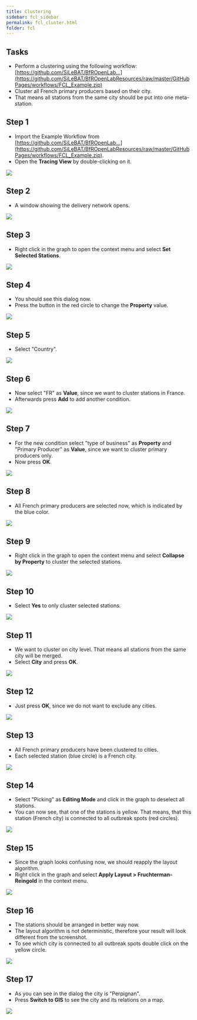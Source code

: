```yaml
---
title: Clustering
sidebar: fcl_sidebar
permalink: fcl_cluster.html
folder: fcl
---
```


<h2 class="tutorial-heading">Tasks</h2>

 * Perform a clustering using the following workflow: [https://github.com/SiLeBAT/BfROpenLab...](https://github.com/SiLeBAT/BfROpenLabResources/raw/master/GitHubPages/workflows/FCL_Example.zip)
 * Cluster all French primary producers based on their city.
 * That means all stations from the same city should be put into one meta-station.

<h2 class="tutorial-heading">Step 1</h2>

 * Import the Example Workflow from [https://github.com/SiLeBAT/BfROpenLab...](https://github.com/SiLeBAT/BfROpenLabResources/raw/master/GitHubPages/workflows/FCL_Example.zip).
 * Open the **Tracing View** by double-clicking on it.

<a href="https://github.com/SiLeBAT/BfROpenLabResources/raw/master/GitHubPages/documents/foodchainlab_cluster/1.png"><img class="aligncenter" src="https://github.com/SiLeBAT/BfROpenLabResources/raw/master/GitHubPages/documents/foodchainlab_cluster/1.png"/></a>

<h2 class="tutorial-heading">Step 2</h2>

 * A window showing the delivery network opens.

<a href="https://github.com/SiLeBAT/BfROpenLabResources/raw/master/GitHubPages/documents/foodchainlab_cluster/2.png"><img class="aligncenter" src="https://github.com/SiLeBAT/BfROpenLabResources/raw/master/GitHubPages/documents/foodchainlab_cluster/2.png"/></a>

<h2 class="tutorial-heading">Step 3</h2>

 * Right click in the graph to open the context menu and select **Set Selected Stations**.

<a href="https://github.com/SiLeBAT/BfROpenLabResources/raw/master/GitHubPages/documents/foodchainlab_cluster/3.png"><img class="aligncenter" src="https://github.com/SiLeBAT/BfROpenLabResources/raw/master/GitHubPages/documents/foodchainlab_cluster/3.png"/></a>

<h2 class="tutorial-heading">Step 4</h2>

 * You should see this dialog now.
 * Press the button in the red circle to change the **Property** value.

<a href="https://github.com/SiLeBAT/BfROpenLabResources/raw/master/GitHubPages/documents/foodchainlab_cluster/4.png"><img class="aligncenter" src="https://github.com/SiLeBAT/BfROpenLabResources/raw/master/GitHubPages/documents/foodchainlab_cluster/4.png"/></a>

<h2 class="tutorial-heading">Step 5</h2>

 * Select "Country".

<a href="https://github.com/SiLeBAT/BfROpenLabResources/raw/master/GitHubPages/documents/foodchainlab_cluster/5.png"><img class="aligncenter" src="https://github.com/SiLeBAT/BfROpenLabResources/raw/master/GitHubPages/documents/foodchainlab_cluster/5.png"/></a>

<h2 class="tutorial-heading">Step 6</h2>

 * Now select "FR" as **Value**, since we want to cluster stations in France.
 * Afterwards press **Add** to add another condition.

<a href="https://github.com/SiLeBAT/BfROpenLabResources/raw/master/GitHubPages/documents/foodchainlab_cluster/6.png"><img class="aligncenter" src="https://github.com/SiLeBAT/BfROpenLabResources/raw/master/GitHubPages/documents/foodchainlab_cluster/6.png"/></a>

<h2 class="tutorial-heading">Step 7</h2>

 * For the new condition select "type of business" as **Property** and "Primary Producer" as **Value**, since we want to cluster primary producers only.
 * Now press **OK**.

<a href="https://github.com/SiLeBAT/BfROpenLabResources/raw/master/GitHubPages/documents/foodchainlab_cluster/7.png"><img class="aligncenter" src="https://github.com/SiLeBAT/BfROpenLabResources/raw/master/GitHubPages/documents/foodchainlab_cluster/7.png"/></a>

<h2 class="tutorial-heading">Step 8</h2>

 * All French primary producers are selected now, which is indicated by the blue color.

<a href="https://github.com/SiLeBAT/BfROpenLabResources/raw/master/GitHubPages/documents/foodchainlab_cluster/8.png"><img class="aligncenter" src="https://github.com/SiLeBAT/BfROpenLabResources/raw/master/GitHubPages/documents/foodchainlab_cluster/8.png"/></a>

<h2 class="tutorial-heading">Step 9</h2>

 * Right click in the graph to open the context menu and select **Collapse by Property** to cluster the selected stations.

<a href="https://github.com/SiLeBAT/BfROpenLabResources/raw/master/GitHubPages/documents/foodchainlab_cluster/9.png"><img class="aligncenter" src="https://github.com/SiLeBAT/BfROpenLabResources/raw/master/GitHubPages/documents/foodchainlab_cluster/9.png"/></a>

<h2 class="tutorial-heading">Step 10</h2>

 * Select **Yes** to only cluster selected stations.

<a href="https://github.com/SiLeBAT/BfROpenLabResources/raw/master/GitHubPages/documents/foodchainlab_cluster/10.png"><img class="aligncenter" src="https://github.com/SiLeBAT/BfROpenLabResources/raw/master/GitHubPages/documents/foodchainlab_cluster/10.png"/></a>

<h2 class="tutorial-heading">Step 11</h2>

 * We want to cluster on city level. That means all stations from the same city will be merged.
 * Select **City** and press **OK**.

<a href="https://github.com/SiLeBAT/BfROpenLabResources/raw/master/GitHubPages/documents/foodchainlab_cluster/11.png"><img class="aligncenter" src="https://github.com/SiLeBAT/BfROpenLabResources/raw/master/GitHubPages/documents/foodchainlab_cluster/11.png"/></a>

<h2 class="tutorial-heading">Step 12</h2>

 * Just press **OK**, since we do not want to exclude any cities.

<a href="https://github.com/SiLeBAT/BfROpenLabResources/raw/master/GitHubPages/documents/foodchainlab_cluster/12.png"><img class="aligncenter" src="https://github.com/SiLeBAT/BfROpenLabResources/raw/master/GitHubPages/documents/foodchainlab_cluster/12.png"/></a>

<h2 class="tutorial-heading">Step 13</h2>

 * All French primary producers have been clustered to cities.
 * Each selected station (blue circle) is a French city.

<a href="https://github.com/SiLeBAT/BfROpenLabResources/raw/master/GitHubPages/documents/foodchainlab_cluster/13.png"><img class="aligncenter" src="https://github.com/SiLeBAT/BfROpenLabResources/raw/master/GitHubPages/documents/foodchainlab_cluster/13.png"/></a>

<h2 class="tutorial-heading">Step 14</h2>

 * Select "Picking" as **Editing Mode** and click in the graph to deselect all stations.
 * You can now see, that one of the stations is yellow. That means, that this station (French city) is connected to all outbreak spots (red circles).

<a href="https://github.com/SiLeBAT/BfROpenLabResources/raw/master/GitHubPages/documents/foodchainlab_cluster/14.png"><img class="aligncenter" src="https://github.com/SiLeBAT/BfROpenLabResources/raw/master/GitHubPages/documents/foodchainlab_cluster/14.png"/></a>

<h2 class="tutorial-heading">Step 15</h2>

 * Since the graph looks confusing now, we should reapply the layout algorithm.
 * Right click in the graph and select **Apply Layout > Fruchterman-Reingold** in the context menu.

<a href="https://github.com/SiLeBAT/BfROpenLabResources/raw/master/GitHubPages/documents/foodchainlab_cluster/15.png"><img class="aligncenter" src="https://github.com/SiLeBAT/BfROpenLabResources/raw/master/GitHubPages/documents/foodchainlab_cluster/15.png"/></a>

<h2 class="tutorial-heading">Step 16</h2>

 * The stations should be arranged in better way now.
 * The layout algorithm is not deterministic, therefore your result will look different from the screenshot.
 * To see which city is connected to all outbreak spots double click on the yellow circle.

<a href="https://github.com/SiLeBAT/BfROpenLabResources/raw/master/GitHubPages/documents/foodchainlab_cluster/16.png"><img class="aligncenter" src="https://github.com/SiLeBAT/BfROpenLabResources/raw/master/GitHubPages/documents/foodchainlab_cluster/16.png"/></a>

<h2 class="tutorial-heading">Step 17</h2>

 * As you can see in the dialog the city is "Perpignan".
 * Press **Switch to GIS** to see the city and its relations on a map.

<a href="https://github.com/SiLeBAT/BfROpenLabResources/raw/master/GitHubPages/documents/foodchainlab_cluster/17.png"><img class="aligncenter" src="https://github.com/SiLeBAT/BfROpenLabResources/raw/master/GitHubPages/documents/foodchainlab_cluster/17.png"/></a>
